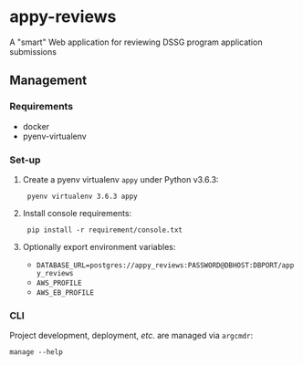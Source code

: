 # appy-reviews

A "smart" Web application for reviewing DSSG program application submissions

## Management

### Requirements

* docker
* pyenv-virtualenv

### Set-up

1. Create a pyenv virtualenv `appy` under Python v3.6.3:

        pyenv virtualenv 3.6.3 appy

1. Install console requirements:

        pip install -r requirement/console.txt

1. Optionally export environment variables:

    * `DATABASE_URL=postgres://appy_reviews:PASSWORD@DBHOST:DBPORT/appy_reviews`
    * `AWS_PROFILE`
    * `AWS_EB_PROFILE`

### CLI

Project development, deployment, _etc._ are managed via `argcmdr`:

    manage --help
